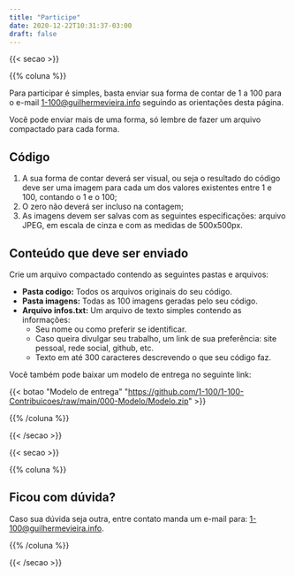 ```yaml
---
title: "Participe"
date: 2020-12-22T10:31:37-03:00
draft: false
---
```


{{< secao >}}

{{% coluna %}}

Para participar é simples, basta enviar sua forma de contar de 1 a 100 para o e-mail 1-100@guilhermevieira.info seguindo as orientações desta página.

Você pode enviar mais de uma forma, só lembre de fazer um arquivo compactado para cada forma.

## Código

1. A sua forma de contar deverá ser visual, ou seja o resultado do código deve ser uma imagem para cada um dos valores existentes entre 1 e 100, contando o 1 e o 100;
2. O zero não deverá ser incluso na contagem;
3. As imagens devem ser salvas com as seguintes especificações: arquivo JPEG, em escala de cinza e com as medidas de 500x500px.

## Conteúdo que deve ser enviado

Crie um arquivo compactado contendo as seguintes pastas e arquivos:

- **Pasta codigo:** Todos os arquivos originais do seu código.
- **Pasta imagens:** Todas as 100 imagens geradas pelo seu código.
- **Arquivo infos.txt:** Um arquivo de texto simples contendo as informações:
  - Seu nome ou como preferir se identificar.
  - Caso queira divulgar seu trabalho, um link de sua preferência: site pessoal, rede social, github, etc.
  - Texto em até 300 caracteres descrevendo o que seu código faz.

Você também pode baixar um modelo de entrega no seguinte link:


{{< botao "Modelo de entrega" "https://github.com/1-100/1-100-Contribuicoes/raw/main/000-Modelo/Modelo.zip" >}}

{{% /coluna %}}

{{< /secao >}}


{{< secao >}}

{{% coluna %}}

## Ficou com dúvida?

Caso sua dúvida seja outra, entre contato manda um e-mail para: 1-100@guilhermevieira.info.

{{% /coluna %}}

{{< /secao >}}

